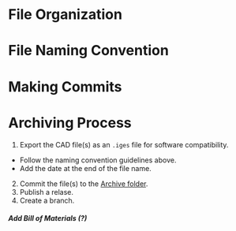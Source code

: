 # File Organization

# File Naming Convention

# Making Commits

# Archiving Process

1. Export the CAD file(s) as an `.iges` file for software compatibility.
  * Follow the naming convention guidelines above.
  * Add the date at the end of the file name.
2. Commit the file(s) to the [Archive folder]().
3. Publish a relase.
3. Create a branch.



##### Add Bill of Materials (?)
